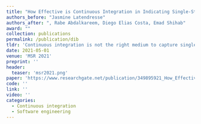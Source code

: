 ```yaml
---
title: "How Effective is Continuous Integration in Indicating Single-Statement Bugs?"
authors_before: "Jasmine Latendresse"
authors_after: ", Rabe Abdalkareem, Diego Elias Costa, Emad Shihab"
award: ""
collection: publications
permalink: /publication/dib
tldr: 'Continuous integration is not the right medium to capture single statement bugs.'
date: 2021-05-01
venue: 'MSR 2021'
preprint: ''
header: 
  teaser: 'msr2021.png'
paper: 'https://www.researchgate.net/publication/349895921_How_Effective_is_Continuous_Integration_in_Indicating_Single-Statement_Bugs'
code: '' 
link: ''
video: ''
categories:
  - Continuous integration
  - Software engineering
---
```

